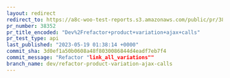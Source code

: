 ```yaml
---
layout: redirect
redirect_to: https://a8c-woo-test-reports.s3.amazonaws.com/public/pr/38352/api/index.html
pr_number: 38352
pr_title_encoded: "Dev%2Frefactor+product+variation+ajax+calls"
pr_test_type: api
last_published: "2023-05-19 01:38:14 +0000"
commit_sha: 3d0ef1a50b0608a48f8030086844d4eadf7eb7f4
commit_message: "Refactor "link_all_variations""
branch_name: dev/refactor-product-variation-ajax-calls
---
```

